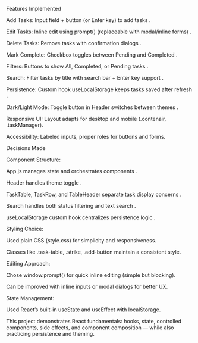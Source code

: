  Features Implemented

Add Tasks: Input field + button (or Enter key) to add tasks
.

Edit Tasks: Inline edit using prompt() (replaceable with modal/inline forms)
.

Delete Tasks: Remove tasks with confirmation dialogs
.

Mark Complete: Checkbox toggles between Pending and Completed
.

Filters: Buttons to show All, Completed, or Pending tasks
.

Search: Filter tasks by title with search bar + Enter key support
.

Persistence: Custom hook useLocalStorage keeps tasks saved after refresh
.

Dark/Light Mode: Toggle button in Header switches between themes
.

Responsive UI: Layout adapts for desktop and mobile (.contenair, .taskManager).

Accessibility: Labeled inputs, proper roles for buttons and forms.

 Decisions Made

Component Structure:

App.js manages state and orchestrates components
.

Header handles theme toggle
.

TaskTable, TaskRow, and TableHeader separate task display concerns
.

Search handles both status filtering and text search
.

useLocalStorage custom hook centralizes persistence logic
.

Styling Choice:

Used plain CSS (style.css) for simplicity and responsiveness.

Classes like .task-table, .strike, .add-button maintain a consistent style.

Editing Approach:

Chose window.prompt() for quick inline editing (simple but blocking).

Can be improved with inline inputs or modal dialogs for better UX.

State Management:

Used React’s built-in useState and useEffect with localStorage.


 This project demonstrates React fundamentals: hooks, state, controlled components, side effects, and component composition — while also practicing persistence and theming.
